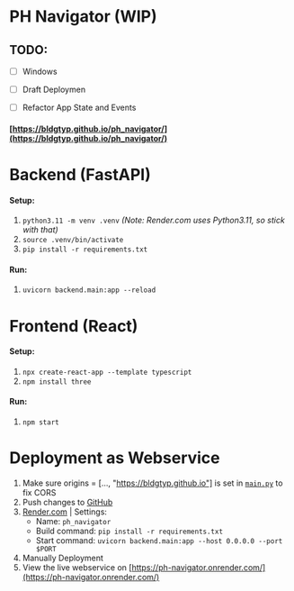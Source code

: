 # PH Navigator (WIP)

## TODO:

- [ ] Windows
- [ ] Draft Deploymen
- [ ] Refactor App State and Events



 #### [https://bldgtyp.github.io/ph_navigator/](https://bldgtyp.github.io/ph_navigator/)

# Backend (FastAPI)
#### Setup:
1. `python3.11 -m venv .venv` *(Note: Render.com uses Python3.11, so stick with that)*
1. `source .venv/bin/activate`
1. `pip install -r requirements.txt`
#### Run:
1. `uvicorn backend.main:app --reload`


# Frontend (React)
#### Setup:
1. `npx create-react-app --template typescript`
1. `npm install three`
#### Run:
1. `npm start`


# Deployment as Webservice
1. Make sure origins = [..., "https://bldgtyp.github.io"] is set in [`main.py`](https://github.com/bldgtyp/ph_navigator/blob/main/backend/main.py) to fix CORS
1. Push changes to [GitHub](https://github.com/bldgtyp/ph_navigator)
1. [Render.com](https://render.com/) | Settings:
    - Name: `ph_navigator`
    - Build command: `pip install -r requirements.txt`
    - Start command: `uvicorn backend.main:app --host 0.0.0.0 --port $PORT`
1. Manually Deployment
1. View the live webservice on [https://ph-navigator.onrender.com/](https://ph-navigator.onrender.com/)
